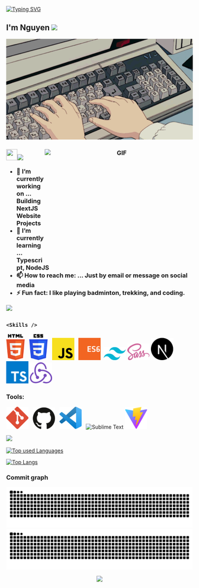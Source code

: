 [![Typing SVG](https://readme-typing-svg.herokuapp.com?font=Fira+Code&weight=700&size=32&pause=2000&color=000000&background=FFD977&vCenter=true&random=false&width=500&lines=Hi+there%2C+%F0%9F%91%8B)](https://git.io/typing-svg)
## I'm Nguyen <img src="https://media.giphy.com/media/WUlplcMpOCEmTGBtBW/giphy.gif" width="30">
<p align="center">
<img alt="loficity" width="600px" src="/assets/banner-gif.gif">
</p>
<h3> <img src="https://media.giphy.com/media/iY8CRBdQXODJSCERIr/giphy.gif" width="30" height="30" 


![](https://i.imgur.com/waxVImv.png)
<a target="_blank" align="center">
<img align="right" top="500" height="300" width="400" alt="GIF" src="https://media.giphy.com/media/SWoSkN6DxTszqIKEqv/giphy.gif">
</a>

- 🔭 I’m currently working on ... Building NextJS Website Projects
- 🌱 I’m currently learning ... Typescript, NodeJS
- 📫 How to reach me: ... Just by email or message on social media 
- ⚡ Fun fact: I like playing badminton, trekking, and coding.

![](https://i.imgur.com/waxVImv.png)

### `<Skills />`

<img src="/assets/htmllogo.svg" width="50" title="HTML 5"> &nbsp; <img src="/assets/csslogo.svg" width="50" title="CSS 3"> &nbsp; <img src="/assets/jslogo.svg" width="60" title="JavaScript"> &nbsp; <img src="/assets/es6logo.svg" width="60" title="ES6"> &nbsp;<img src="/assets/tailwind-css.svg" width="60" title="TailwindCSS">&nbsp;<img src="/assets/sass-logo.svg" width="60" title="SASS">&nbsp;<img src="/assets/next-js.svg" width="60" title="Next JS">&nbsp;<img src="/assets/typescript.svg" width="60" title="Typescript JS">&nbsp;<img src="/assets/redux.svg" width="60" title="Redux">&nbsp;

### Tools:

<img src="/assets/gitlogo.png" width="60" title="Git"> &nbsp; <img src="/assets/github.svg" width="60" title="Github"> &nbsp; <img src="/assets/vscodelogo.svg" width="60" title="VS Code"> &nbsp; <img src="/assets/sublime-text.svg" width="60" title="Sublime Text"> <img src="/assets/vitejs.svg" width="60" title="ViteJS">

![](https://i.imgur.com/waxVImv.png)

[![Top used Languages](https://readme-typing-svg.herokuapp.com?color=%236999EB&height=40&lines=Top+Used+Languages)](https://git.io/typing-svg)

[![Top Langs](https://github-readme-stats.vercel.app/api/top-langs/?username=ngpoi1810&layout=compact&exclude_repo=fontawesome,shopee,Love_travel)](https://github.com/anuraghazra/github-readme-stats)

### Commit graph

![Tq's github contribution grid snake game](https://raw.githubusercontent.com/tquann286/tquann286/output/github-contribution-grid-snake-dark.svg#gh-dark-mode-only)![github contribution grid snake animation](https://raw.githubusercontent.com/tquann286/tquann286/output/github-contribution-grid-snake.svg#gh-light-mode-only)

<p align="center">
  <img src="https://capsule-render.vercel.app/api?type=waving&color=gradient&height=60&section=footer"/>
</p>